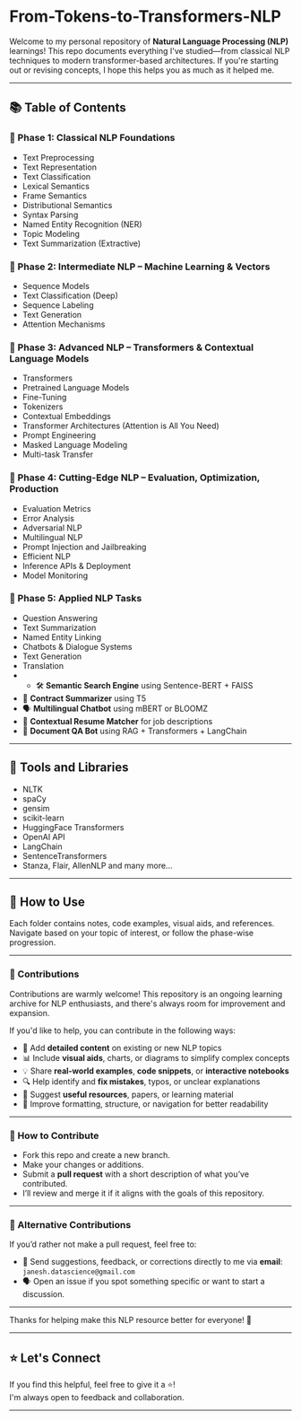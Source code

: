 # From-Tokens-to-Transformers-NLP

Welcome to my personal repository of **Natural Language Processing (NLP)** learnings! This repo documents everything I've studied—from classical NLP techniques to modern transformer-based architectures. If you're starting out or revising concepts, I hope this helps you as much as it helped me.

---

## 📚 Table of Contents

### 🔹 Phase 1: Classical NLP Foundations
- Text Preprocessing
- Text Representation
- Text Classification
- Lexical Semantics
- Frame Semantics
- Distributional Semantics
- Syntax Parsing
- Named Entity Recognition (NER)
- Topic Modeling
- Text Summarization (Extractive)

### 🔹 Phase 2: Intermediate NLP – Machine Learning & Vectors
- Sequence Models
- Text Classification (Deep)
- Sequence Labeling
- Text Generation
- Attention Mechanisms

### 🔹 Phase 3: Advanced NLP – Transformers & Contextual Language Models
- Transformers
- Pretrained Language Models
- Fine-Tuning
- Tokenizers
- Contextual Embeddings
- Transformer Architectures (Attention is All You Need)
- Prompt Engineering
- Masked Language Modeling
- Multi-task Transfer

### 🔹 Phase 4: Cutting-Edge NLP – Evaluation, Optimization, Production
- Evaluation Metrics
- Error Analysis
- Adversarial NLP
- Multilingual NLP
- Prompt Injection and Jailbreaking
- Efficient NLP
- Inference APIs & Deployment
- Model Monitoring

### 🔹 Phase 5: Applied NLP Tasks
- Question Answering
- Text Summarization
- Named Entity Linking
- Chatbots & Dialogue Systems
- Text Generation
- Translation
- - 🛠 **Semantic Search Engine** using Sentence-BERT + FAISS
- 🧾 **Contract Summarizer** using T5
- 🗣 **Multilingual Chatbot** using mBERT or BLOOMZ
- 🧠 **Contextual Resume Matcher** for job descriptions
- 📖 **Document QA Bot** using RAG + Transformers + LangChain

---

## 🧰 Tools and Libraries
- NLTK
- spaCy
- gensim
- scikit-learn
- HuggingFace Transformers
- OpenAI API
- LangChain
- SentenceTransformers
- Stanza, Flair, AllenNLP
and many more...
---

## 📖 How to Use
Each folder contains notes, code examples, visual aids, and references. Navigate based on your topic of interest, or follow the phase-wise progression.

---

### 🤝 Contributions

Contributions are warmly welcome! This repository is an ongoing learning archive for NLP enthusiasts, and there's always room for improvement and expansion.

If you'd like to help, you can contribute in the following ways:

* 📝 Add **detailed content** on existing or new NLP topics
* 📊 Include **visual aids**, charts, or diagrams to simplify complex concepts
* 💡 Share **real-world examples**, **code snippets**, or **interactive notebooks**
* 🔍 Help identify and **fix mistakes**, typos, or unclear explanations
* 🧠 Suggest **useful resources**, papers, or learning material
* 💬 Improve formatting, structure, or navigation for better readability

---

### 🚀 How to Contribute

* Fork this repo and create a new branch.
* Make your changes or additions.
* Submit a **pull request** with a short description of what you’ve contributed.
* I’ll review and merge it if it aligns with the goals of this repository.

---

### 📩 Alternative Contributions

If you’d rather not make a pull request, feel free to:

* 📧 Send suggestions, feedback, or corrections directly to me via **email**: `janesh.datascience@gmail.com`
* 🗣️ Open an issue if you spot something specific or want to start a discussion.

---

Thanks for helping make this NLP resource better for everyone! 🌟

---

## ⭐ Let's Connect
If you find this helpful, feel free to give it a ⭐!  
I'm always open to feedback and collaboration.

---
